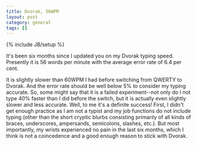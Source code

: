 ```yaml
---
title: Dvorak, 56WPM
layout: post
category: general
tags: []
---
```

{% include JB/setup %}

It's been six months since I updated you on my Dvorak typing speed. Presently it is 56 words per minute with the average error rate of 6.4 per cent.

It is slightly slower than 60WPM I had before switching from QWERTY to Dvorak. And the error rate should be well below 5% to consider my typing accurate. So, some might say that it is a failed experiment--not only do I not type 40% faster than I did before the switch, but it is actually even slightly slower and less accurate. Well, to me it's a definite success! First, I didn't get enough practice as I am not a typist and my job functions do not include typing (other than the short cryptic blurbs consisting primarily of all kinds of braces, underscores, ampersands, semicolons, slashes, etc.). But most importantly, my wrists experienced no pain in the last six months, which I think is not a coincedence and a good enough reason to stick with Dvorak.
